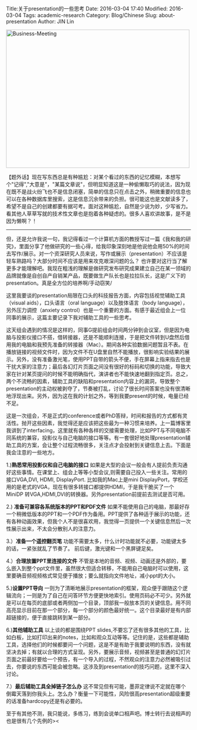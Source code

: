 Title:关于presentation的一些思考Date: 2016-03-04 17:40Modified: 2016-03-04Tags: academic-researchCategory: Blog/ChineseSlug: about-presentationAuthor: JIN Lin


<a data-flickr-embed="true"  href="https://www.flickr.com/photos/108107823@N04/36229797072/in/dateposted-public/" title="Business-Meeting"><img src="https://farm5.staticflickr.com/4397/36229797072_3a84814b21.jpg" width="500" height="377" alt="Business-Meeting"></a><script async src="//embedr.flickr.com/assets/client-code.js" charset="utf-8"></script>


【题外话】现在写东西总是有种尴尬：对某个看过的东西的记忆模糊，本想写个"记得","大意是"，"某篇文章说"，但明显知道这是一种偷懒取巧的说法，因为现在既不是战火纷飞也不是信息闭塞，简单的信息只在点击之外，稍微重要的信息也可以在各种数据库里搜索，这是信息沉余带来的负担。很可能这也是文献读多了，希望不是自己的创建都要有据可考。面对这种尴尬，自然是少说为妙，少写省力。看其他人草草写就的技术性文章也是抱着各种疑虑的。很多人喜欢讲故事，是不是因为懒啊？！

-----
但，还是允许我说一句，我记得看过一个计算机方面的教授写过一篇《我和我的研究》，里面分享了他做研究的一些心得，给我印象深刻地是他说他会用50%的时间去写作/展示。对一个资深研究人员来说，写作或展示（presentation）不应该是轻车熟路吗？大部分时间不应该是用来攻克艰深问题的么？ 也许要对这行当了解更多才能理解吧。我现在粗浅的理解是做研究发布研究成果建立自己在某一领域的品牌就像是自创自产自销某产品，既要做生产队长也是拉拉队长，这是广义下的presentation。真是全方位的培养啊/手动窃笑/


这里我要谈的presentation局限在口头的科技报告方面，内容包括视觉辅助工具（visual aids），口头语言（oral language）以及肢体语言（body language），另外压力调控（anxiety control）也是一个重要的方面。有感于最近组会上一位同事的展示，这篇主要记录下我对辅助工具的一些思考。

这天组会遇到的情况是这样的，同事G提前组会时间两分钟到会议室，但是因为电脑与投影仪接口不搭，借转接器，还是不能顺利连接，于是把文件转到U盘然后借用我的电脑和我预先准备的转接器（Mac）。期间各种实验数据问题暂且不表。在播放链接的视频文件时，因为文件不在U盘里自然不能播放，很影响实验结果的展示。另外，没有准备激光笔，使用PPT自带的箭头不便，手在屏幕上指来指去也是干扰大家的注意力；最后各幻灯片页面之间没有很好的标码和切换的功能，导致大家在针对某页提问的时候不能明确指代，演讲者也不能快速地翻到指定页。总之，两个不流畅的因素，辅助工具的缺陷和presentation内容上的漏洞，导致整个presentation的主动权被剥夺了，节奏被打乱，讨论了很长时间答案也没有很清晰地浮现出来。另外，因为这在我的计划之外，等到我要present的时候，电量已经不足。 

这是一次组会，不是正式的conference或者PhD答辩，时间和报告的方式都有灵活性。抛开这些因素，我觉得还是应该把这些最为一种习惯来培养。上一篇博客里我讲到了interfacing，这里就有各种各样的交接需要处理，比如PPT与不同电脑不同系统的兼容，投影仪与自己电脑的接口等等。有一套很好地处理presentation辅助工具的方案，会让整个过程流畅很多，关注点才会投射到关键信息上去。下面是我会注意的一些地方。 

1.)**熟悉常用投影仪和自己电脑的接口** 如果是大型的会议一般会有人提前负责沟通好这些事情。在课堂上、组会上等等小型会议,则需要自己投入一些关注。常用的接口VGA,DVI, HDMI, DisplayPort. 比如我的Mac上是mini DisplayPort，学校还用的是老式的VGA，现在有很多转接口都提供HDMI，于是我干脆买了一个MiniDP 转VGA,HDMI,DVI的转换器。另外presentation前提前去测试是否可用。 

2.) **准备可兼容各系统版本的PPT和PDF文件** 如果不能使用自己的电脑，那最好存一个稍微低版本的PPT和一个PDF作为备用。PPT提供了各种适于展示的功能，还有各种动画效果，但我个人不是很喜欢用，我觉得一页提供一个关键信息然后一次性展示出来，不太会分散别人的注意力。

3.）**准备一个遥控翻页笔** 功能不需要太多，什么计时功能就不必要，功能键太多的话，一紧张就乱了节奏了。 前后键，激光键和一个黑屏键足矣。

4.）**合理放置PPT里连接的文件** 不管是本地的音频、视频、动画还是外部的，要么嵌入到整个ppt文件里，虽然很大但适合转移，不能用自己电脑时可以使用，这里要确音频视频格式常见便于播放；要么就指向文件地址，减小ppt的大小。

5.)**设置PPT导向** 一则为了清晰地展示presentation的框架，观众便于跟随这个逻辑流向；一则是为了自己在问答环节方便更快地索引。使用页码必不可少。另外就是可以在每页的底部或者两侧加一个目录，顶部我一般放本页的关键信息。用不同高亮显示目前在那一个部分，每一个部分的颜色最好统一。这个目录最好是有内部超链接的，便于直接跳转到某一部分。

6.)**其他辅助工具** 以上谈的都是围绕PPT slides,不要忘了还有很多其他的工具，比如白板，比如打印出来的notes，比如和观众互动等等。记住的是，这些都是辅助工具，选择他们的时候都要问一个问题，这是不是有助于我要说明的东西，没有就坚决去掉；有就以合理的方式呈现。另外，要展示音频，视频甚至是普通的幻灯片页面之前最好要给一个预告，有一个导入的过程，不然观众的注意力必然被吸引过去，你要说的东西可能会被忽略。这涉及到presentation的技巧问题，这里不深入讨论。

7.）**最后辅助工具全掉链子怎么办** 这不常见但有可能，墨菲定律说不定就在哪个倒霉天落到你我头上。怎么办？衡量一下可能性，风险很高presentation超级重要的话准备hardcopy还是有必要的。

至于有其他不测，我只能说，多练习，练到会说单口相声吧。博士转行去说相声的也是很有几个先例的><




